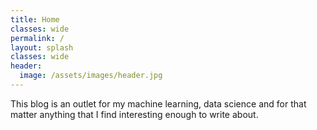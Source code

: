 ```yaml
---
title: Home
classes: wide
permalink: /
layout: splash
classes: wide
header:
  image: /assets/images/header.jpg
---
```


This blog is an outlet for my machine learning, data science and for that matter anything that I find interesting enough to write about.